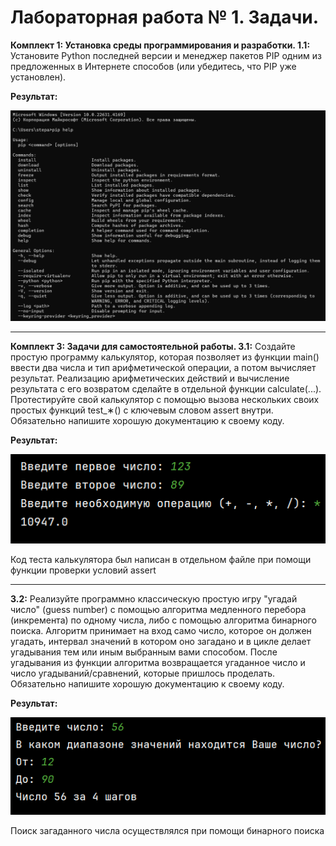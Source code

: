 # Лабораторная работа № 1. Задачи.
**Комплект 1: Установка среды программирования и разработки. 1.1:** Установите Python последней версии и менеджер пакетов PIP одним из предложенных в Интернете способов (или убедитесь, что PIP уже установлен).

**Результат:**

![Лабораторная работа 1. Задание 1](https://github.com/Stepanova-Anna/Programming-2/blob/main/img/LR1_pip.png)

---
**Комплект 3: Задачи для самостоятельной работы. 3.1:** Создайте простую программу калькулятор, которая позволяет из функции main() ввести два числа и тип арифметической операции, а потом вычисляет результат. Реализацию арифметических действий и вычисление результата с его возвратом сделайте в отдельной функции calculate(...). Протестируйте свой калькулятор с помощью вызова нескольких своих простых функций test_∗() с ключевым словом assert внутри.
Обязательно напишите хорошую документацию к своему коду.

**Результат:**

![Лабораторная работа 1. Задание 2](https://github.com/Stepanova-Anna/Programming-2/blob/main/img/LR1_Calc.png)

Код теста калькулятора был написан в отдельном файле при помощи функции проверки условий assert

---

**3.2:** Реализуйте программно классическую простую игру "угадай число"
(guess number) с помощью алгоритма медленного перебора (инкремента) по одному числа, либо с помощью алгоритма бинарного поиска.
Алгоритм принимает на вход само число, которое он должен угадать,
интервал значений в котором оно загадано и в цикле делает угадывания тем или иным выбранным вами способом. После угадывания из
функции алгоритма возвращается угаданное число и число угадываний/сравнений, которые пришлось проделать. Обязательно напишите хорошую документацию к своему коду.

**Результат:**

![Лабораторная работа 1. Задание 3](https://github.com/Stepanova-Anna/Programming-2/blob/main/img/LR1_T2.png)

Поиск загаданного числа осуществлялся при помощи бинарного поиска
